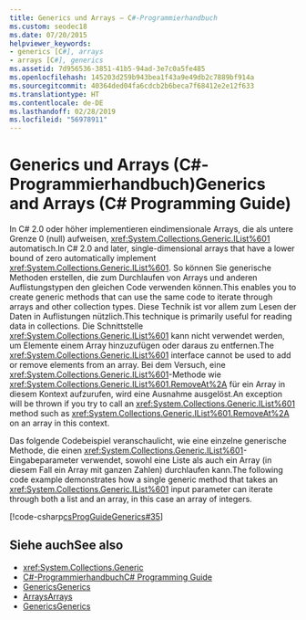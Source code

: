 ```yaml
---
title: Generics und Arrays – C#-Programmierhandbuch
ms.custom: seodec18
ms.date: 07/20/2015
helpviewer_keywords:
- generics [C#], arrays
- arrays [C#], generics
ms.assetid: 7d956536-3851-41b5-94ad-3e7c0a5fe485
ms.openlocfilehash: 145203d259b943bea1f43a9e49db2c7889bf914a
ms.sourcegitcommit: 40364ded04fa6cdcb2b6beca7f68412e2e12f633
ms.translationtype: HT
ms.contentlocale: de-DE
ms.lasthandoff: 02/28/2019
ms.locfileid: "56978911"
---
```

# <a name="generics-and-arrays-c-programming-guide"></a><span data-ttu-id="e5b3a-102">Generics und Arrays (C#-Programmierhandbuch)</span><span class="sxs-lookup"><span data-stu-id="e5b3a-102">Generics and Arrays (C# Programming Guide)</span></span>
<span data-ttu-id="e5b3a-103">In C# 2.0 oder höher implementieren eindimensionale Arrays, die als untere Grenze 0 (null) aufweisen, <xref:System.Collections.Generic.IList%601> automatisch.</span><span class="sxs-lookup"><span data-stu-id="e5b3a-103">In C# 2.0 and later, single-dimensional arrays that have a lower bound of zero automatically implement <xref:System.Collections.Generic.IList%601>.</span></span> <span data-ttu-id="e5b3a-104">So können Sie generische Methoden erstellen, die zum Durchlaufen von Arrays und anderen Auflistungstypen den gleichen Code verwenden können.</span><span class="sxs-lookup"><span data-stu-id="e5b3a-104">This enables you to create generic methods that can use the same code to iterate through arrays and other collection types.</span></span> <span data-ttu-id="e5b3a-105">Diese Technik ist vor allem zum Lesen der Daten in Auflistungen nützlich.</span><span class="sxs-lookup"><span data-stu-id="e5b3a-105">This technique is primarily useful for reading data in collections.</span></span> <span data-ttu-id="e5b3a-106">Die Schnittstelle <xref:System.Collections.Generic.IList%601> kann nicht verwendet werden, um Elemente einem Array hinzuzufügen oder daraus zu entfernen.</span><span class="sxs-lookup"><span data-stu-id="e5b3a-106">The <xref:System.Collections.Generic.IList%601> interface cannot be used to add or remove elements from an array.</span></span> <span data-ttu-id="e5b3a-107">Bei dem Versuch, eine <xref:System.Collections.Generic.IList%601>-Methode wie <xref:System.Collections.Generic.IList%601.RemoveAt%2A> für ein Array in diesem Kontext aufzurufen, wird eine Ausnahme ausgelöst.</span><span class="sxs-lookup"><span data-stu-id="e5b3a-107">An exception will be thrown if you try to call an <xref:System.Collections.Generic.IList%601> method such as <xref:System.Collections.Generic.IList%601.RemoveAt%2A> on an array in this context.</span></span>  
  
 <span data-ttu-id="e5b3a-108">Das folgende Codebeispiel veranschaulicht, wie eine einzelne generische Methode, die einen <xref:System.Collections.Generic.IList%601>-Eingabeparameter verwendet, sowohl eine Liste als auch ein Array (in diesem Fall ein Array mit ganzen Zahlen) durchlaufen kann.</span><span class="sxs-lookup"><span data-stu-id="e5b3a-108">The following code example demonstrates how a single generic method that takes an <xref:System.Collections.Generic.IList%601> input parameter can iterate through both a list and an array, in this case an array of integers.</span></span>  
  
 [!code-csharp[csProgGuideGenerics#35](~/samples/snippets/csharp/VS_Snippets_VBCSharp/csProgGuideGenerics/CS/Generics.cs#35)]  
  
## <a name="see-also"></a><span data-ttu-id="e5b3a-109">Siehe auch</span><span class="sxs-lookup"><span data-stu-id="e5b3a-109">See also</span></span>

- <xref:System.Collections.Generic>
- [<span data-ttu-id="e5b3a-110">C#-Programmierhandbuch</span><span class="sxs-lookup"><span data-stu-id="e5b3a-110">C# Programming Guide</span></span>](../../../csharp/programming-guide/index.md)
- [<span data-ttu-id="e5b3a-111">Generics</span><span class="sxs-lookup"><span data-stu-id="e5b3a-111">Generics</span></span>](../../../csharp/programming-guide/generics/index.md)
- [<span data-ttu-id="e5b3a-112">Arrays</span><span class="sxs-lookup"><span data-stu-id="e5b3a-112">Arrays</span></span>](../../../csharp/programming-guide/arrays/index.md)
- [<span data-ttu-id="e5b3a-113">Generics</span><span class="sxs-lookup"><span data-stu-id="e5b3a-113">Generics</span></span>](~/docs/standard/generics/index.md)

